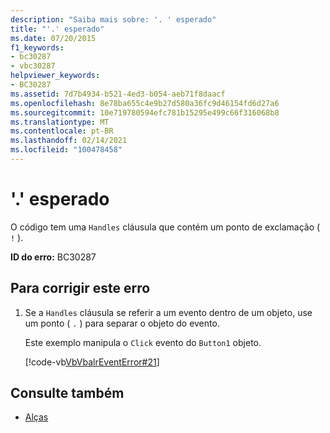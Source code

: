 ```yaml
---
description: "Saiba mais sobre: '. ' esperado"
title: "'.' esperado"
ms.date: 07/20/2015
f1_keywords:
- bc30287
- vbc30287
helpviewer_keywords:
- BC30287
ms.assetid: 7d7b4934-b521-4ed3-b054-aeb71f8daacf
ms.openlocfilehash: 8e78ba655c4e9b27d580a36fc9d46154fd6d27a6
ms.sourcegitcommit: 10e719780594efc781b15295e499c66f316068b8
ms.translationtype: MT
ms.contentlocale: pt-BR
ms.lasthandoff: 02/14/2021
ms.locfileid: "100478458"
---
```

# <a name="-expected"></a>'.' esperado

O código tem uma `Handles` cláusula que contém um ponto de exclamação ( `!` ).  
  
 **ID do erro:** BC30287  
  
## <a name="to-correct-this-error"></a>Para corrigir este erro  
  
1. Se a `Handles` cláusula se referir a um evento dentro de um objeto, use um ponto ( `.` ) para separar o objeto do evento.  
  
     Este exemplo manipula o `Click` evento do `Button1` objeto.  
  
     [!code-vb[VbVbalrEventError#21](~/samples/snippets/visualbasic/VS_Snippets_VBCSharp/VbVbalrEventError/VB/VbVbalrEventError.vb#21)]  
  
## <a name="see-also"></a>Consulte também

- [Alças](../language-reference/statements/handles-clause.md)
